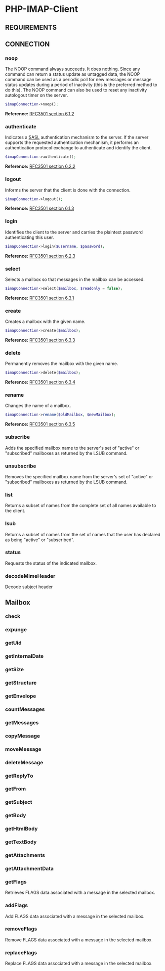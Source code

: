 # PHP-IMAP-Client
## REQUIREMENTS
## CONNECTION
### noop
The NOOP command always succeeds.  It does nothing. Since any command can return a status update as untagged data, the NOOP command can be used as a periodic poll for new messages or message status updates during a period of inactivity (this is the preferred method to do this). The NOOP command can also be used to reset any inactivity autologout timer on the server.
```php
$imapConnection->noop();
```
**Reference:** [RFC3501 section 6.1.2](https://datatracker.ietf.org/doc/html/rfc3501#section-6.1.2)

### authenticate
Indicates a [SASL](https://datatracker.ietf.org/doc/html/rfc2222) authentication mechanism to the server. If the server supports the requested authentication mechanism, it performs an authentication protocol exchange to authenticate and identify the client.
```php
$imapConnection->authenticate();
```
**Reference:** [RFC3501 section 6.2.2](https://datatracker.ietf.org/doc/html/rfc3501#section-6.2.2)

### logout
Informs the server that the client is done with the connection.
```php
$imapConnection->logout();
```
**Reference:** [RFC3501 section 6.1.3](https://datatracker.ietf.org/doc/html/rfc3501#section-6.1.3)

### login
Identifies the client to the server and carries the plaintext password authenticating this user.
```php
$imapConnection->login($username, $password);
```
**Reference:** [RFC3501 section 6.2.3](https://datatracker.ietf.org/doc/html/rfc3501#section-6.2.3)

### select
Selects a mailbox so that messages in the mailbox can be accessed.
```php
$imapConnection->select($mailbox, $readonly = false);
```
**Reference:** [RFC3501 section 6.3.1](https://datatracker.ietf.org/doc/html/rfc3501#section-6.3.1)

### create
Creates a mailbox with the given name.
```php
$imapConnection->create($mailbox);
```
**Reference:** [RFC3501 section 6.3.3](https://datatracker.ietf.org/doc/html/rfc3501#section-6.3.3)

### delete
Permanently removes the mailbox with the given name.
```php
$imapConnection->delete($mailbox);
```
**Reference:** [RFC3501 section 6.3.4](https://datatracker.ietf.org/doc/html/rfc3501#section-6.3.4)

### rename
Changes the name of a mailbox.
```php
$imapConnection->rename($oldMailbox, $newMailbox);
```
**Reference:** [RFC3501 section 6.3.5](https://datatracker.ietf.org/doc/html/rfc3501#section-6.3.5)

### subscribe
Adds the specified mailbox name to the server's set of "active" or "subscribed" mailboxes as returned by the LSUB command.

### unsubscribe
Removes the specified mailbox name from the server's set of "active" or "subscribed" mailboxes as returned by the LSUB command.

### list
Returns a subset of names from the complete set of all names available to the client.

### lsub
Returns a subset of names from the set of names that the user has declared as being "active" or "subscribed".

### status
Requests the status of the indicated mailbox.

### decodeMimeHeader
Decode subject header

## Mailbox
### check
### expunge
### getUid
### getInternalDate
### getSize
### getStructure
### getEnvelope
### countMessages
### getMessages
### copyMessage
### moveMessage
### deleteMessage
### getReplyTo
### getFrom
### getSubject
### getBody
### getHtmlBody
### getTextBody
### getAttachments
### getAttachmentData
### getFlags
Retrieves FLAGS data associated with a message in the selected mailbox.

### addFlags
Add FLAGS data associated with a message in the selected mailbox.

### removeFlags
Remove FLAGS data associated with a message in the selected mailbox.

### replaceFlags
Replace FLAGS data associated with a message in the selected mailbox.
